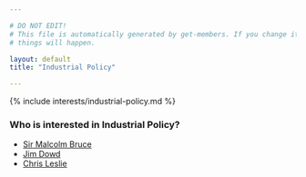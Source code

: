 ```yaml
---

# DO NOT EDIT!
# This file is automatically generated by get-members. If you change it, bad
# things will happen.

layout: default
title: "Industrial Policy"

---
```


{% include interests/industrial-policy.md %}

### Who is interested in Industrial Policy?


* [Sir Malcolm Bruce](../members/sir-malcolm-bruce.html)
* [Jim Dowd](../members/jim-dowd.html)
* [Chris Leslie](../members/chris-leslie.html)
